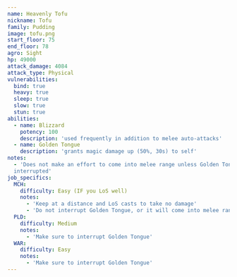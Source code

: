 ```yaml
---
name: Heavenly Tofu
nickname: Tofu
family: Pudding
image: tofu.png
start_floor: 75
end_floor: 78
agro: Sight
hp: 49000
attack_damage: 4084
attack_type: Physical
vulnerabilities:
  bind: true
  heavy: true
  sleep: true
  slow: true
  stun: true
abilities:
  - name: Blizzard
    potency: 100
    description: 'used frequently in addition to melee auto-attacks'
  - name: Golden Tongue
    description: 'grants magic damage up (50%, 30s) to self'
notes:
  - 'Does not make an effort to come into melee range unless Golden Tongue is
  interrupted'
job_specifics:
  MCH:
    difficulty: Easy (IF you LoS well)
    notes:
      - 'Keep at a distance and LoS casts to take no damage'
      - 'Do not interrupt Golden Tongue, or it will come into melee range'
  PLD:
    difficulty: Medium
    notes:
      - 'Make sure to interrupt Golden Tongue'
  WAR:
    difficulty: Easy
    notes:
      - 'Make sure to interrupt Golden Tongue'
---
```

